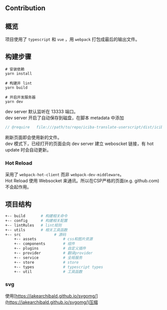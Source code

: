 Contribution
--------------
## 概览
项目使用了 `typescript` 和 `vue` ，用 `webpack` 打包成最后的输出文件。

## 构建步骤
```shell
# 安装依赖
yarn install

# 构建并 lint
yarn build

# 开启开发服务器
yarn dev
```

dev server 默认监听在 13333 端口。  
dev server 开启了自动保存到磁盘，在脚本 metadata 中添加  
```js
// @require   file:///path/to/repo/iciba-translate-userscript/dist/iciba.user.js
```
刷新页面即会使用新的文件。  
dev 模式下，已经打开的页面会向 dev server 建立 weboscket 链接，有 hot update 时会自动更新。  

### Hot Reload
采用了 `webpack-hot-client` 而非 `webpack-dev-middleware`。  
Hot Reload 使用 Websocket 来通讯。所以在CSP严格的页面(e.g. github.com)不会起作用。

## 项目结构
```bash
+-- build       # 构建相关命令
+-- config      # 构建相关配置
+-- lintRules   # lint规则
+-- utils       # 相关工具函数
+-- src               # 源码
    +-- assets            # css和图片资源
    +-- components        # 组件
    +-- plugins           # 自定义插件
    +-- provider          # 翻译provider
    +-- service           # 全局服务
    +-- store             # store
    +-- types             # typescript types
    +-- util              # 工具函数
```

### svg
使用[https://jakearchibald.github.io/svgomg/](https://jakearchibald.github.io/svgomg/)压缩
